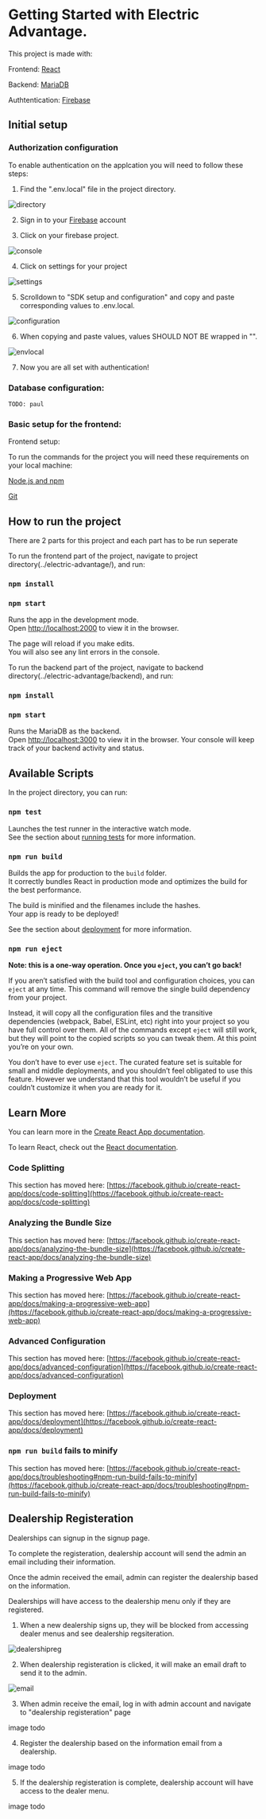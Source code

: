 # Getting Started with Electric Advantage.

This project is made with:

 Frontend: [React](https://reactjs.org/)

 Backend: [MariaDB](https://mariadb.org/)
 
 Authtentication: [Firebase](https://firebase.google.com/)



## Initial setup

### Authorization configuration

To enable authentication on the applcation you will need to follow these steps:

1. Find the ".env.local" file in the project directory.

![directory](./src/images/directory.png?raw=true "directory")

2. Sign in to your [Firebase](https://firebase.google.com/) account
        
3. Click on your firebase project.

![console](./src/images/console.png?raw=true "console")

4. Click on settings for your project

![settings](./src/images/settings.png?raw=true "settings")

5. Scrolldown to "SDK setup and configuration" and copy and paste corresponding values to .env.local.

![configuration](./src/images/configuration.png?raw=true "configuration")

6. When copying and paste values, values SHOULD NOT BE wrapped in "".

![envlocal](./src/images/envlocal.png?raw=true "envlocal")

7. Now you are all set with authentication!


### Database configuration:
    TODO: paul

### Basic setup for the frontend:

Frontend setup:

To run the commands for the project you will need these requirements on your local machine:

[Node.js and npm](https://www.npmjs.com/get-npm)

[Git](https://git-scm.com/book/en/v2/Getting-Started-Installing-Git)

## How to run the project

There are 2 parts for this project and each part has to be run seperate

To run the frontend part of the project, 
navigate to project directory(../electric-advantage/), and run:

### `npm install`
### `npm start`

Runs the app in the development mode.\
Open [http://localhost:2000](http://localhost:2000) to view it in the browser.

The page will reload if you make edits.\
You will also see any lint errors in the console.

To run the backend part of the project, 
navigate to backend directory(../electric-advantage/backend), and run:

### `npm install`
### `npm start`

Runs the MariaDB as the backend.\
Open [http://localhost:3000](http://localhost:3000) to view it in the browser.
Your console will keep track of your backend activity and status.

## Available Scripts

In the project directory, you can run:

### `npm test`

Launches the test runner in the interactive watch mode.\
See the section about [running tests](https://facebook.github.io/create-react-app/docs/running-tests) for more information.

### `npm run build`

Builds the app for production to the `build` folder.\
It correctly bundles React in production mode and optimizes the build for the best performance.

The build is minified and the filenames include the hashes.\
Your app is ready to be deployed!

See the section about [deployment](https://facebook.github.io/create-react-app/docs/deployment) for more information.

### `npm run eject`

**Note: this is a one-way operation. Once you `eject`, you can’t go back!**

If you aren’t satisfied with the build tool and configuration choices, you can `eject` at any time. This command will remove the single build dependency from your project.

Instead, it will copy all the configuration files and the transitive dependencies (webpack, Babel, ESLint, etc) right into your project so you have full control over them. All of the commands except `eject` will still work, but they will point to the copied scripts so you can tweak them. At this point you’re on your own.

You don’t have to ever use `eject`. The curated feature set is suitable for small and middle deployments, and you shouldn’t feel obligated to use this feature. However we understand that this tool wouldn’t be useful if you couldn’t customize it when you are ready for it.

## Learn More

You can learn more in the [Create React App documentation](https://facebook.github.io/create-react-app/docs/getting-started).

To learn React, check out the [React documentation](https://reactjs.org/).

### Code Splitting

This section has moved here: [https://facebook.github.io/create-react-app/docs/code-splitting](https://facebook.github.io/create-react-app/docs/code-splitting)

### Analyzing the Bundle Size

This section has moved here: [https://facebook.github.io/create-react-app/docs/analyzing-the-bundle-size](https://facebook.github.io/create-react-app/docs/analyzing-the-bundle-size)

### Making a Progressive Web App

This section has moved here: [https://facebook.github.io/create-react-app/docs/making-a-progressive-web-app](https://facebook.github.io/create-react-app/docs/making-a-progressive-web-app)

### Advanced Configuration

This section has moved here: [https://facebook.github.io/create-react-app/docs/advanced-configuration](https://facebook.github.io/create-react-app/docs/advanced-configuration)

### Deployment

This section has moved here: [https://facebook.github.io/create-react-app/docs/deployment](https://facebook.github.io/create-react-app/docs/deployment)

### `npm run build` fails to minify

This section has moved here: [https://facebook.github.io/create-react-app/docs/troubleshooting#npm-run-build-fails-to-minify](https://facebook.github.io/create-react-app/docs/troubleshooting#npm-run-build-fails-to-minify)

## Dealership Registeration

Dealerships can signup in the signup page.

To complete the registeration, dealership account will send the admin an email including their information.

Once the admin received the email, admin can register the dealership based on the information.

Dealerships will have access to the dealership menu only if they are registered.

1. When a new dealership signs up, they will be blocked from accessing dealer menus and see dealership regsiteration.

![dealershipreg](./src/images/dealershipreg.png?raw=true "dealershipreg")


2. When dealership registeration is clicked, it will make an email draft to send it to the admin.

![email](./src/images/email.png?raw=true "email")

        
3. When admin receive the email, log in with admin account and navigate to "dealership registeration" page

image todo

4. Register the dealership based on the information email from a dealership.

image todo

5. If the dealership registeration is complete, dealership account will have access to the dealer menu.

image todo
